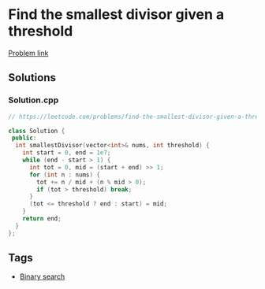 # Find the smallest divisor given a threshold

[Problem link](https://leetcode.com/problems/find-the-smallest-divisor-given-a-threshold)

## Solutions


### Solution.cpp
```cpp
// https://leetcode.com/problems/find-the-smallest-divisor-given-a-threshold

class Solution {
 public:
  int smallestDivisor(vector<int>& nums, int threshold) {
    int start = 0, end = 1e7;
    while (end - start > 1) {
      int tot = 0, mid = (start + end) >> 1;
      for (int n : nums) {
        tot += n / mid + (n % mid > 0);
        if (tot > threshold) break;
      }
      (tot <= threshold ? end : start) = mid;
    }
    return end;
  }
};
```
## Tags

* [Binary search](/Collections/binary-search.md#binary-search)
